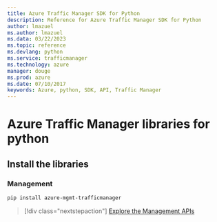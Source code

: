 ```yaml
---
title: Azure Traffic Manager SDK for Python
description: Reference for Azure Traffic Manager SDK for Python
author: lmazuel
ms.author: lmazuel
ms.data: 03/22/2023
ms.topic: reference
ms.devlang: python
ms.service: trafficmanager
ms.technology: azure
manager: douge
ms.prod: azure
ms.date: 07/10/2017
keywords: Azure, python, SDK, API, Traffic Manager
---
```

# Azure Traffic Manager libraries for python

## Install the libraries

### Management

```bash
pip install azure-mgmt-trafficmanager
```

> [!div class="nextstepaction"]
> [Explore the Management APIs](/python/api/overview/azure/trafficmanager/management)